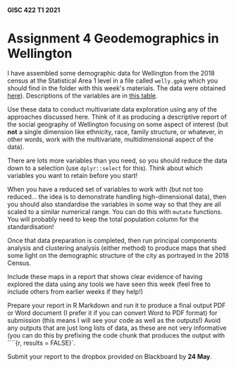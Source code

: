 #### GISC 422 T1 2021
# Assignment 4 Geodemographics in Wellington
I have assembled some demographic data for Wellington from the 2018 census at the Statistical Area 1 level in a file called `welly.gpkg` which you should find in the folder with this week's materials. The data were obtained [here](https://datafinder.stats.govt.nz/layer/104612-2018-census-individual-part-1-total-new-zealand-by-statistical-area-1/)). Descriptions of the variables are in [this table](sa1-2018-census-individual-part-1-total-nz-lookup-table.csv).

Use these data to conduct multivariate data exploration using any of the approaches discussed here. Think of it as producing a descriptive report of the social geography of Wellington focusing on some aspect of interest (but **not** a single dimension like ethnicity, race, family structure, or whatever, in other words, work with the multivariate, multidimensional aspect of the data).

There are lots more variables than you need, so you should reduce the data down to a selection (use `dplyr::select` for this). Think about which variables you want to retain before you start!

When you have a reduced set of variables to work with (but not too reduced... the idea is to demonstrate handling high-dimensional data), then you should also standardise the variables in some way so that they are all scaled to a similar numerical range. You can do this with `mutate` functions. You will probably need to keep the total population column for the standardisation!

Once that data preparation is completed, then run principal components analysis and clustering analysis (either method) to produce maps that shed some light on the demographic structure of the city as portrayed in the 2018 Census.

Include these maps in a report that shows clear evidence of having explored the data using any tools we have seen this week (feel free to include others from earlier weeks if they help!)

Prepare your report in R Markdown and run it to produce a final output PDF or Word document (I prefer it if you can convert Word to PDF format) for submission (this means I will see your code as well as the outputs!) Avoid any outputs that are just long lists of data, as these are not very informative (you can do this by prefixing the code chunk that produces the output with ````{r, results = FALSE}`.

Submit your report to the dropbox provided on Blackboard by **24 May**.
